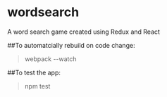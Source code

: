 # wordsearch
A word search game created using Redux and React


##To automatcially rebuild on code change:

> webpack --watch


##To test the app:

> npm test
